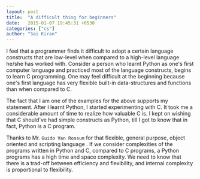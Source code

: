 ```yaml
---
layout: post
title:  "A difficult thing for beginners"
date:   2015-01-07 19:45:31 +0530
categories: ["cs"]
author: "Sai Kiran"
---
```


I feel that a programmer finds it difficult to adopt a certain language constructs that are low-level when compared to a high-level language he/she has worked with.
Consider a person who learnt Python as one's first computer language and practiced most of the language constructs, begins to learn C programming. 
One may feel difficult at the beginning because one's first language has very flexible built-in data-structures and functions than when compared to C.  

The fact that I am one of the examples for the above supports my statement. 
After I learnt Python, I started experimenting with  C. 
It took me a considerable amount of time to realize how valuable C is. 
I kept on wishing that C should've had simple constructs as Python, till I got to know that in fact, Python is a C program.

Thanks to Mr. `Guido Van Rossum` for that flexible, general purpose, object oriented and scripting language . 
If we consider complexities of the programs written in Python and C, compared to C programs, a Python programs has a high time and space complexity. 
We need to know that there is a trad-off between efficiency and flexibility, and internal complexity is proportional to flexibility.


